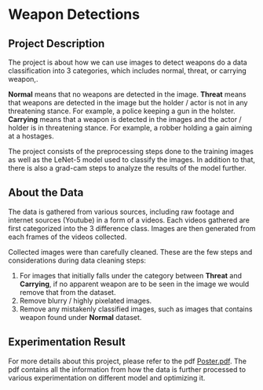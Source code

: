 # Weapon Detections

## Project Description
The project is about how we can use images to detect weapons do a data classification into 3 categories, which includes normal, threat, or carrying weapon,.

<b>Normal</b> means that no weapons are detected in the image. <b>Threat</b> means that weapons are detected in the image but the holder / actor is not in any threatening stance. For example, a police keeping a gun in the holster. <b>Carrying</b> means that a weapon is detected in the images and the actor / holder is in threatening stance. For example, a robber holding a gain aiming at a hostages.

The project consists of the preprocessing steps done to the training images as well as the LeNet-5 model used to classify the images. In addition to that, there is also a grad-cam steps to analyze the results of the model further.

## About the Data

The data is gathered from various sources, including raw footage and internet sources (Youtube) in a form of a videos. Each videos gathered are first categorized into the 3 difference class. Images are then generated from each frames of the videos collected.

Collected images were than carefully cleaned. These are the few steps and considerations during data cleaning steps:

1. For images that initially falls under the category between **Threat** and **Carrying**, if no apparent weapon are to be seen in the image we would remove that from the dataset.
2. Remove blurry / highly pixelated images.
3. Remove any mistakenly classified images, such as images that contains weapon found under **Normal** dataset.

## Experimentation Result
For more details about this project, please refer to the pdf [Poster.pdf](Poster.pdf). The pdf contains all the information from how the data is further processed to various experimentation on different model and optimizing it.  
